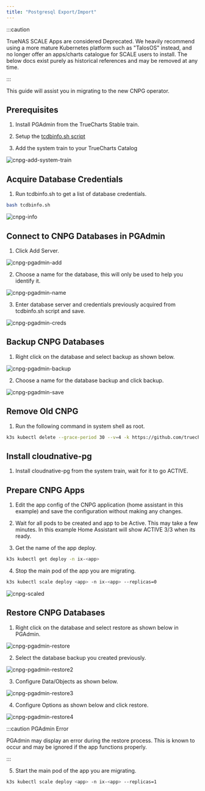```yaml
---
title: "Postgresql Export/Import"
---
```


:::caution

TrueNAS SCALE Apps are considered Deprecated. We heavily recommend using a more mature Kubernetes platform such as "TalosOS" instead, and no longer offer an apps/charts catalogue for SCALE users to install. The below docs exist purely as historical references and may be removed at any time.

:::

This guide will assist you in migrating to the new CNPG operator.

## Prerequisites

1. Install PGAdmin from the TrueCharts Stable train.

2. Setup the [tcdbinfo.sh script](/deprecated/scale/guides/sql-export#how-to-list-database-login-info-for-truecharts-apps)

3. Add the system train to your TrueCharts Catalog

![cnpg-add-system-train](./img/Dragonfish-Storage5b.png)

## Acquire Database Credentials

1. Run tcdbinfo.sh to get a list of database credentials.

```bash
bash tcdbinfo.sh
```

![cnpg-info](./img/cnpg-info.png)

## Connect to CNPG Databases in PGAdmin

1. Click Add Server.

![cnpg-pgadmin-add](./img/cnpg-pgadmin-add.png)

2. Choose a name for the database, this will only be used to help you identify it.

![cnpg-pgadmin-name](./img/cnpg-pgadmin-name.png)

3. Enter database server and credentials previously acquired from tcdbinfo.sh script and save.

![cnpg-pgadmin-creds](./img/cnpg-pgadmin-creds.png)

## Backup CNPG Databases

1. Right click on the database and select backup as shown below.

![cnpg-pgadmin-backup](./img/cnpg-pgadmin-backup.png)

2. Choose a name for the database backup and click backup.

![cnpg-pgadmin-save](./img/cnpg-pgadmin-save.png)

## Remove Old CNPG

1. Run the following command in system shell as root.

```bash
k3s kubectl delete --grace-period 30 --v=4 -k https://github.com/truecharts/manifests/delete2
```

## Install cloudnative-pg

1. Install cloudnative-pg from the system train, wait for it to go ACTIVE.

## Prepare CNPG Apps

1. Edit the app config of the CNPG application (home assistant in this example) and save the configuration without making any changes.

2. Wait for all pods to be created and app to be Active. This may take a few minutes. In this example Home Assistant will show ACTIVE 3/3 when its ready.

3. Get the name of the app deploy.

```bash
k3s kubectl get deploy -n ix-<app>
```

4. Stop the main pod of the app you are migrating.

```bash
k3s kubectl scale deploy <app> -n ix-<app> --replicas=0
```

![cnpg-scaled](./img/cnpg-scaled.png)

## Restore CNPG Databases

1. Right click on the database and select restore as shown below in PGAdmin.

![cnpg-pgadmin-restore](./img/cnpg-pgadmin-restore.png)

2. Select the database backup you created previously.

![cnpg-pgadmin-restore2](./img/cnpg-pgadmin-restore2.png)

3. Configure Data/Objects as shown below.

![cnpg-pgadmin-restore3](./img/cnpg-pgadmin-restore3.png)

4. Configure Options as shown below and click restore.

![cnpg-pgadmin-restore4](./img/cnpg-pgadmin-restore4.png)

:::caution PGAdmin Error

PGAdmin may display an error during the restore process. This is known to occur and may be ignored if the app functions properly.

:::

5. Start the main pod of the app you are migrating.

```bash
k3s kubectl scale deploy <app> -n ix-<app> --replicas=1
```
